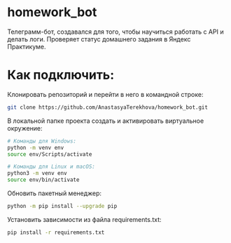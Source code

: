 # homework_bot
Телеграмм-бот, создавался для того, чтобы научиться работать с API и делать логи. Проверяет статус домашнего задания в Яндекс Практикуме.

# Как подключить:
Клонировать репозиторий и перейти в него в командной строке:
```bash
git clone https://github.com/AnastasyaTerekhova/homework_bot.git
```

В локальной папке проекта создать и активировать виртуальное окружение:
```bash
# Команды для Windows:
python -m venv env
source env/Scripts/activate

# Команды для Linux и macOS:
python3 -m venv env
source env/bin/activate
```

Обновить пакетный менеджер:
```bash
python -m pip install --upgrade pip
```

Установить зависимости из файла requirements.txt:
```bash
pip install -r requirements.txt
```
